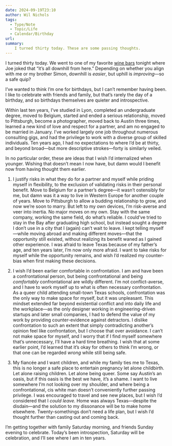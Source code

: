 ```yaml
---
date: 2024-09-19T23:10
author: Wil Nichols
tags:
  - Type/Note
  - Topic/Life
  - Calendar/Birthday
url: 
summary: 
    I turned thirty today. These are some passing thoughts.
---
```


I turned thirty today. We went to one of my favorite [wine bars](https://austin.eater.com/2018/4/11/17219478/apt-115-bar-open) tonight where Joe joked that “it’s all downhill from here.” Depending on whether you align with me or my brother Simon, downhill is _easier_, but uphill is _improving_—so a safe quip? 

I’ve wanted to think I’m one for birthdays, but I can’t remember having been. I like to celebrate with friends and family, but that’s rarely the day of a birthday, and so birthdays themselves are quieter and introspective. 

Within last ten years, I’ve studied in Lyon, completed an undergraduate degree, moved to Belgium, started and ended a serious relationship, moved to Pittsburgh, become a photographer, moved back to Austin three times, learned a new kind of love and respect for a partner, and am no engaged to be married in January. I’ve worked largely one job throughout numerous consulting gigs, and had the privilege to work with a diverse group of skilled individuals. Ten years ago, I had no expectations to where I’d be at thirty, and beyond broad—but more descriptive strokes—forty is similarly veiled. 

In no particular order, these are ideas that I wish I’d internalized when younger. Wishing that doesn’t mean I now have, but damn would I benefit now from having thought them earlier.

1. I justify risks in what they do for a partner and myself while priding myself in flexibility, to the exclusion of validating risks in their personal benefit. Move to Belgium for a partner’s degree—it wasn’t ostensibly for me, but damn was it a way to live in Western Europe for another couple of years. Move to Pittsburgh to allow a budding relationship to grow, and now we’re soon to marry. But left to my own devices, I’m risk-averse and veer into inertia. No major moves on my own. Stay with the same company, working the same field, do what’s reliable. I could’ve tried to stay in the Bay after graduating high school, but instead sought a degree I don’t use in a city that I (again) can’t wait to leave. I kept telling myself—while moving abroad and making different moves—that the opportunity still existed, without realizing its benefit waned as I gained other experience. I was afraid to leave Texas because of my father’s age, and ten years later, I’m now only more afraid. I want to take risks for myself while the opportunity remains, and wish I’d realized my counter-bias when first making these decisions.

2. I wish I’d been earlier comfortable in confrontation. I am and have been a confrontational person, but being confrontational and being _comfortably_ confrontational are wildly different. I’m not conflict-averse, and I have to work myself up to what is often necessary confrontation. As a queer child attending small-town Texas schools, confrontation was the only way to make space for myself, but it was unpleasant. This mindset extended far beyond existential conflict and into daily life and the workplace—as the only designer working in engineering-driven startups and later small companies, I had to defend the value of my work by providing counter-evidence against detractors. I dislike confrontation to such an extent that simply contradicting another’s opinion feel like confrontation, but I choose that over avoidance. I can’t not make space for myself, and I worry that if I find myself somewhere that’s unnecessary, I’ll have a hard time breathing. I wish that at some earlier point, I’d learned that it’s okay for others to think I’m wrong, or that one can be regarded _wrong_ while still being safe. 

3. My fiancée and I want children, and while my family ties me to Texas, this is no longer a safe place to entertain pregnancy let alone childbirth. Let alone raising children. Let alone being queer. Some say Austin’s an oasis, but if this oasis is the best we have, it’s a shame. I want to live somewhere I’m not looking over my shoulder, and where being a confrontational, cis white man doesn’t conveniently further passing privilege. I was encouraged to travel and see new places, but I wish I’d considered that I _could leave._ Home was always Texas—despite the disdain—and the solution to my dissonance will be to make home elsewhere. Twenty-somethings don’t need a life plan, but I wish I’d thought further than casting out and coming back. 

I’m getting together with family Saturday morning, and friends Sunday evening to celebrate. Today’s been introspection, Saturday will be celebration, and I’ll see where I am in ten years. 
